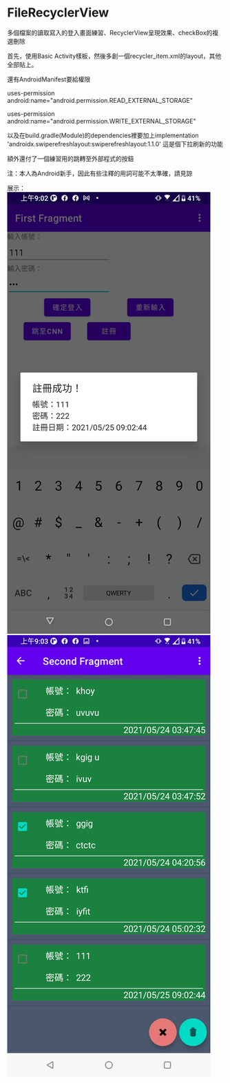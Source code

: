 # FileRecyclerView

多個檔案的讀取寫入的登入畫面練習、RecyclerView呈現效果、checkBox的複選刪除

首先，使用Basic Activity樣板，然後多創一個recycler_item.xml的layout，其他全部貼上。

還有AndroidManifest要給權限

uses-permission android:name="android.permission.READ_EXTERNAL_STORAGE"

uses-permission android:name="android.permission.WRITE_EXTERNAL_STORAGE"
 
以及在build.gradle(Module)的dependencies裡要加上implementation 'androidx.swiperefreshlayout:swiperefreshlayout:1.1.0'
這是個下拉刷新的功能

額外還付了一個練習用的跳轉至外部程式的按鈕

注：本人為Android新手，因此有些注釋的用詞可能不太準確，請見諒

展示：
![image](https://github.com/Andy366098/FileRecyclerView/blob/master/Screenshot_20210525-090249816.jpg)
![image](https://github.com/Andy366098/FileRecyclerView/blob/master/Screenshot_20210525-090303022.jpg)
